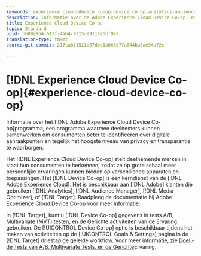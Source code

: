 ```yaml
---
keywords: experience cloud;device co-op;device co op;analytics;audience manager;aam;media optimizer;device graph
description: Informatie over de Adobe Experience Cloud Device Co-op, een programma waarmee deelnemers kunnen samenwerken om consumenten beter te identificeren over digitale aanraakpunten en tegelijk het hoogste niveau van privacy en transparantie te garanderen.
title: Experience Cloud Device Co-op
topic: Standard
uuid: b689a964-613f-4a64-9f15-e9111e6bf945
translation-type: tm+mt
source-git-commit: 217ca811521e67dcd1b063d77a644ba3ae94a72c

---
```



# [!DNL Experience Cloud Device Co-op]{#experience-cloud-device-co-op}

Informatie over het [!DNL Adobe Experience Cloud Device Co-op]programma, een programma waarmee deelnemers kunnen samenwerken om consumenten beter te identificeren over digitale aanraakpunten en tegelijk het hoogste niveau van privacy en transparantie te waarborgen.

Het [!DNL Experience Cloud Device Co-op] stelt deelnemende merken in staat hun consumenten te herkennen, zodat ze op grote schaal meer persoonlijke ervaringen kunnen bieden op verschillende apparaten en toepassingen. Het [!DNL Device Co-op] is een kerndienst van de [!DNL Adobe Experience Cloud]. Het is beschikbaar aan [!DNL Adobe] klanten die gebruiken [!DNL Analytics], [!DNL Audience Manager], [!DNL Media Optimizer], of [!DNL Target]. Raadpleeg de documentatie bij [](https://docs.adobe.com/content/help/en/device-co-op/using/home.html)Adobe Experience Cloud Device Co-op voor meer informatie.

In [!DNL Target], kunt u [!DNL Device Co-op] gegevens in tests A/B, Multivariate (MVT) testen, en de Gerichte activiteiten van de Ervaring gebruiken. De [!UICONTROL Device Co-op] optie is beschikbaar tijdens het maken van activiteiten op de [!UICONTROL Goals & Settings] pagina in de [!DNL Target] driestapige geleide workflow. Voor meer informatie, zie [Doel - de Tests van A/B, Multivariate Tests, en de Gerichte](https://docs.adobe.com/content/help/en/device-co-op/using/data/target.html)Ervaring.
